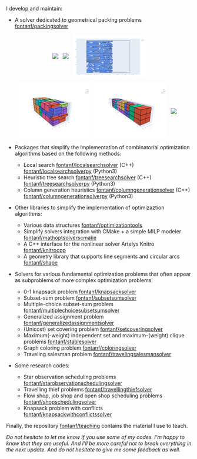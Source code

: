 I develop and maintain:

* A solver dedicated to geometrical packing problems [fontanf/packingsolver](https://github.com/fontanf/packingsolver)
<p align="center">
<img src="https://github.com/fontanf/packingsolver/blob/master/img/rectangleguillotine.png" align=center width="196"> &nbsp;
<img src="https://github.com/fontanf/packingsolver/blob/master/img/rectangle.png" align=center width="196"> &nbsp;
<img src="https://github.com/fontanf/packingsolver/blob/master/img/irregular.png" align=center width="196">
</p>
<p align="center">
<img src="https://github.com/fontanf/packingsolver/blob/master/img/box.png" align=center width="196"> &nbsp;
<img src="https://github.com/fontanf/packingsolver/blob/master/img/boxstacks.png" align=center width="196"> &nbsp;
<img src="https://github.com/fontanf/packingsolver/blob/master/img/onedimensional.png" align=center width="196"> &nbsp;
</p>

* Packages that simplify the implementation of combinatorial optimization algorithms based on the following methods:
  * Local search [fontanf/localsearchsolver](https://github.com/fontanf/localsearchsolver) (C++) [fontanf/localsearchsolverpy](https://github.com/fontanf/localsearchsolverpy) (Python3)
  * Heuristic tree search [fontanf/treesearchsolver](https://github.com/fontanf/treesearchsolver) (C++) [fontanf/treesearchsolverpy](https://github.com/fontanf/treesearchsolverpy) (Python3)
  * Column generation heuristics [fontanf/columngenerationsolver](https://github.com/fontanf/columngenerationsolver) (C++) [fontanf/columngenerationsolverpy](https://github.com/fontanf/columngenerationsolverpy) (Python3)

* Other libraries to simplify the implementation of optimizaztion algorithms:
  * Various data structures [fontanf/optimizationtools](https://github.com/fontanf/optimizationtools)
  * Simplify solvers integration with CMake + a simple MILP modeler [fontanf/mathoptsolverscmake](https://github.com/fontanf/mathoptsolverscmake)
  * A C++ interface for the nonlinear solver Artelys Knitro [fontanf/knitrocpp](https://github.com/fontanf/knitrocpp)
  * A geometry library that supports line segments and circular arcs [fontanf/shape](https://github.com/fontanf/shape)

* Solvers for various fundamental optimization problems that often appear as subproblems of more complex optimization problems:
  * 0-1 knapsack problem [fontanf/knapsacksolver](https://github.com/fontanf/knapsacksolver)
  * Subset-sum problem [fontanf/subsetsumsolver](https://github.com/fontanf/subsetsumsolver)
  * Multiple-choice subset-sum problem [fontanf/multiplechoicesubsetsumsolver](https://github.com/fontanf/multiplechoicesubsetsumsolver)
  * Generalized assignment problem [fontanf/generalizedassignmentsolver](https://github.com/fontanf/generalizedassignmentsolver)
  * (Unicost) set covering problem [fontanf/setcoveringsolver](https://github.com/fontanf/setcoveringsolver)
  * Maximum(-weight) independent set and maximum-(weight) clique problems [fontanf/stablesolver](https://github.com/fontanf/stablesolver)
  * Graph coloring problem  [fontanf/coloringsolver](https://github.com/fontanf/coloringsolver)
  * Traveling salesman problem  [fontanf/travelingsalesmansolver](https://github.com/fontanf/travelingsalesmansolver)

* Some research codes:
  * Star observation scheduling problems [fontanf/starobservationschedulingsolver](https://github.com/fontanf/starobservationschedulingsolver)
  * Travelling thief problems [fontanf/travellingthiefsolver](https://github.com/fontanf/travellingthiefsolver)
  * Flow shop, job shop and open shop scheduling problems [fontanf/shopschedulingsolver](https://github.com/fontanf/shopschedulingsolver)
  * Knapsack problem with conflicts [fontanf/knapsackwithconflictssolver](https://github.com/fontanf/knapsackwithconflictssolver)

Finally, the repository [fontanf/teaching](https://github.com/fontanf/teaching) contains the material I use to teach.

*Do not hesitate to let me know if you use some of my codes. I'm happy to know that they are useful. And I'll be more careful not to break everything in the next update. And do not hesitate to give me some feedback as well.*
